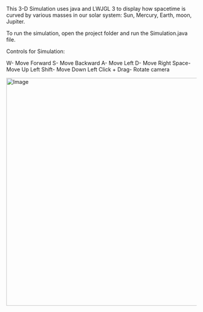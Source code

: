 This 3-D Simulation uses java and LWJGL 3 to display how spacetime is curved
by various masses in our solar system: Sun, Mercury, Earth, moon, Jupiter. 

To run the simulation, open the project folder and run the Simulation.java file. 

Controls for Simulation:

W- Move Forward
S- Move Backward
A- Move Left
D- Move Right
Space- Move Up
Left Shift- Move Down
Left Click + Drag- Rotate camera

<img width="955" height="604" alt="Image" src="https://github.com/user-attachments/assets/d249aca8-7852-4945-8e16-582e85c8cba8" />
